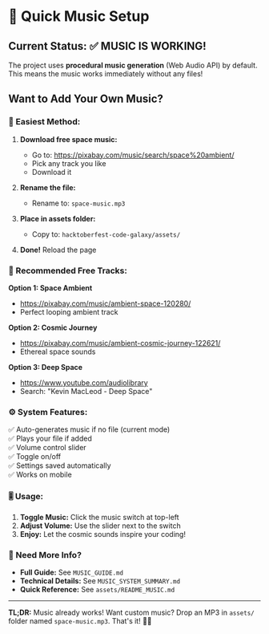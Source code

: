 # 🎵 Quick Music Setup

## Current Status: ✅ MUSIC IS WORKING!

The project uses **procedural music generation** (Web Audio API) by default.
This means the music works immediately without any files!

## Want to Add Your Own Music?

### 🎯 Easiest Method:

1. **Download free space music:**
   - Go to: https://pixabay.com/music/search/space%20ambient/
   - Pick any track you like
   - Download it

2. **Rename the file:**
   - Rename to: `space-music.mp3`

3. **Place in assets folder:**
   - Copy to: `hacktoberfest-code-galaxy/assets/`

4. **Done!** Reload the page

### 🎹 Recommended Free Tracks:

**Option 1: Space Ambient**
- https://pixabay.com/music/ambient-space-120280/
- Perfect looping ambient track

**Option 2: Cosmic Journey**  
- https://pixabay.com/music/ambient-cosmic-journey-122621/
- Ethereal space sounds

**Option 3: Deep Space**
- https://www.youtube.com/audiolibrary
- Search: "Kevin MacLeod - Deep Space"

### ⚙️ System Features:

✅ Auto-generates music if no file (current mode)  
✅ Plays your file if added  
✅ Volume control slider  
✅ Toggle on/off  
✅ Settings saved automatically  
✅ Works on mobile  

### 🎚️ Usage:

1. **Toggle Music:** Click the music switch at top-left
2. **Adjust Volume:** Use the slider next to the switch
3. **Enjoy:** Let the cosmic sounds inspire your coding!

### 📖 Need More Info?

- **Full Guide:** See `MUSIC_GUIDE.md`
- **Technical Details:** See `MUSIC_SYSTEM_SUMMARY.md`
- **Quick Reference:** See `assets/README_MUSIC.md`

---

**TL;DR:** Music already works! Want custom music? Drop an MP3 in `assets/` folder named `space-music.mp3`. That's it! 🚀🎵
